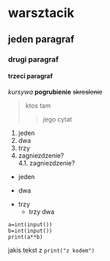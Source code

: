 # warsztacik

## jeden paragraf
### drugi paragraf
#### trzeci paragraf
*kursywa*
**pogrubienie**
~~skreslenie~~
>ktos tam
>>jego cytat

1. jeden
2. dwa
3. trzy
4. zagniezdzenie?\
   4.1. zagniezdzenie?

- jeden
+ dwa
* trzy
  * trzy dwa
 
```
a=int(input())
b=int(input())
print(a**b)
```

jakis tekst z `print("z kodem")`

